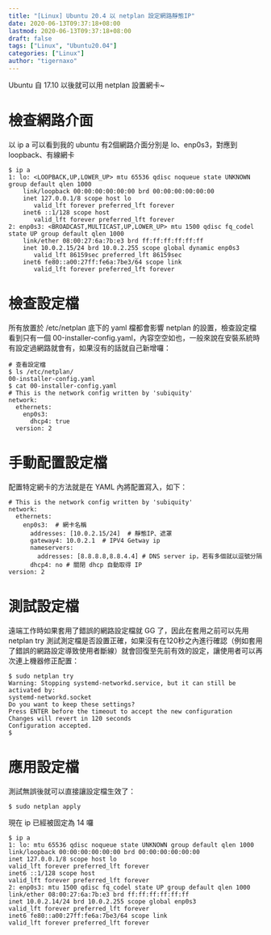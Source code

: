 ```yaml
---
title: "[Linux] Ubuntu 20.4 以 netplan 設定網路靜態IP"
date: 2020-06-13T09:37:18+08:00
lastmod: 2020-06-13T09:37:18+08:00
draft: false
tags: ["Linux", "Ubuntu20.04"]
categories: ["Linux"]
author: "tigernaxo"
---
```

Ubuntu 自 17.10 以後就可以用 netplan 設置網卡~
# 檢查網路介面
以 ip a 可以看到我的 ubuntu 有2個網路介面分別是 lo、enp0s3，對應到 loopback、有線網卡
```
$ ip a
1: lo: <LOOPBACK,UP,LOWER_UP> mtu 65536 qdisc noqueue state UNKNOWN group default qlen 1000
    link/loopback 00:00:00:00:00:00 brd 00:00:00:00:00:00
    inet 127.0.0.1/8 scope host lo
       valid_lft forever preferred_lft forever
    inet6 ::1/128 scope host 
       valid_lft forever preferred_lft forever
2: enp0s3: <BROADCAST,MULTICAST,UP,LOWER_UP> mtu 1500 qdisc fq_codel state UP group default qlen 1000
    link/ether 08:00:27:6a:7b:e3 brd ff:ff:ff:ff:ff:ff
    inet 10.0.2.15/24 brd 10.0.2.255 scope global dynamic enp0s3
       valid_lft 86159sec preferred_lft 86159sec
    inet6 fe80::a00:27ff:fe6a:7be3/64 scope link 
       valid_lft forever preferred_lft forever
```
# 檢查設定檔
所有放置於 /etc/netplan 底下的 yaml 檔都會影響 netplan 的設置，檢查設定檔看到只有一個 00-installer-config.yaml，內容空空如也，一般來說在安裝系統時有設定過網路就會有，如果沒有的話就自己新增囉：
```
# 查看設定檔
$ ls /etc/netplan/
00-installer-config.yaml
$ cat 00-installer-config.yaml 
# This is the network config written by 'subiquity'
network:
  ethernets:
    enp0s3:
      dhcp4: true
  version: 2
```
# 手動配置設定檔
配置特定網卡的方法就是在 YAML 內將配置寫入，如下：
```
# This is the network config written by 'subiquity'
network:
  ethernets:
    enp0s3:  # 網卡名稱
      addresses: [10.0.2.15/24]  # 靜態IP、遮罩
      gateway4: 10.0.2.1  # IPV4 Getway ip
      nameservers:
        addresses: [8.8.8.8,8.8.4.4] # DNS server ip，若有多個就以逗號分隔
      dhcp4: no # 關閉 dhcp 自動取得 IP
version: 2
```
# 測試設定檔
遠端工作時如果套用了錯誤的網路設定檔就 GG 了，因此在套用之前可以先用 netplan try 測試測定檔是否設置正確，如果沒有在120秒之內進行確認（例如套用了錯誤的網路設定導致使用者斷線）就會回復至先前有效的設定，讓使用者可以再次連上機器修正配置：
```
$ sudo netplan try
Warning: Stopping systemd-networkd.service, but it can still be activated by:
systemd-networkd.socket
Do you want to keep these settings?
Press ENTER before the timeout to accept the new configuration
Changes will revert in 120 seconds
Configuration accepted.
$
```
# 應用設定檔
測試無誤後就可以直接讓設定檔生效了：
```
$ sudo netplan apply
```
現在 ip 已經被固定為 14 囉
```
$ ip a 
1: lo: mtu 65536 qdisc noqueue state UNKNOWN group default qlen 1000
link/loopback 00:00:00:00:00:00 brd 00:00:00:00:00:00
inet 127.0.0.1/8 scope host lo
valid_lft forever preferred_lft forever
inet6 ::1/128 scope host
valid_lft forever preferred_lft forever
2: enp0s3: mtu 1500 qdisc fq_codel state UP group default qlen 1000
link/ether 08:00:27:6a:7b:e3 brd ff:ff:ff:ff:ff:ff
inet 10.0.2.14/24 brd 10.0.2.255 scope global enp0s3
valid_lft forever preferred_lft forever
inet6 fe80::a00:27ff:fe6a:7be3/64 scope link
valid_lft forever preferred_lft forever
```